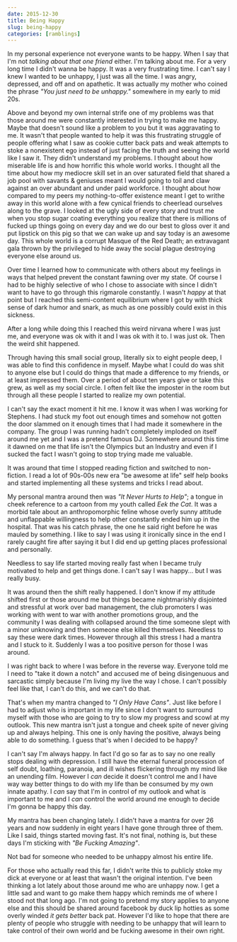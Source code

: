 ```yaml
---
date: 2015-12-30
title: Being Happy
slug: being-happy
categories: [ramblings]
---
```


In my personal experience not everyone wants to be happy. When I say that I'm not _talking about that one friend_ either. I'm talking about me. For a very long time I didn't wanna be happy. It was a very frustrating time. I can't say I knew I wanted to be unhappy, I just was all the time. I was angry, depressed, and off and on apathetic. It was actually my mother who coined the phrase _"You just need to be unhappy."_ somewhere in my early to mid 20s.

Above and beyond my own internal strife one of my problems was that those around me were constantly interested in trying to make me happy. Maybe that doesn't sound like a problem to you but it was aggravating to me. It wasn't that people wanted to help it was this frustrating struggle of people offering what I saw as cookie cutter back pats and weak attempts to stoke a nonexistent ego instead of just facing the truth and seeing the world like I saw it. They didn't understand my problems. I thought about how miserable life is and how horrific this whole world works. I thought all the time about how my mediocre skill set in an over saturated field that shared a job pool with savants & geniuses meant I would going to toil and claw against an over abundant and under paid workforce. I thought about how compared to my peers my nothing-to-offer existence meant I get to writhe away in this world alone with a few cynical friends to cheerlead ourselves along to the grave. I looked at the ugly side of every story and trust me when you stop sugar coating everything you realize that there is millions of fucked up things going on every day and we do our best to gloss over it and put lipstick on this pig so that we can wake up and say today is an awesome day. This whole world is a corrupt Masque of the Red Death; an extravagant gala thrown by the privileged to hide away the social plague destroying everyone else around us.

Over time I learned how to communicate with others about my feelings in ways that helped prevent the constant fawning over my state. Of course I had to be highly selective of who I chose to associate with since I didn't want to have to go through this rigmarole constantly. I wasn't _happy_ at that point but I reached this semi-content equilibrium where I got by with thick sense of dark humor and snark, as much as one possibly could exist in this sickness.

After a long while doing this I reached this weird nirvana where I was just me, and everyone was ok with it and I was ok with it to. I was just ok. Then the weird shit happened.

Through having this small social group, literally six to eight people deep, I was able to find this confidence in myself. Maybe what I could do was shit to anyone else but I could do things that made a difference to my friends, or at least impressed them. Over a period of about ten years give or take this grew, as well as my social circle. I often felt like the imposter in the room but through all these people I started to realize my own potential.

I can't say the exact moment it hit me. I know it was when I was working for Stephens. I had stuck my foot out enough times and somehow not gotten the door slammed on it enough times that I had made it somewhere in the company. The group I was running hadn't completely imploded on itself around me yet and I was a pretend famous DJ. Somewhere around this time it dawned on me that life isn't the Olympics but an Industry and even if I sucked the fact I wasn't going to stop trying made me valuable.

It was around that time I stopped reading fiction and switched to non-fiction. I read a lot of 90s-00s new era "be awesome at life" self help books and started implementing all these systems and tricks I read about.

My personal mantra around then was _"It Never Hurts to Help"_; a tongue in cheek reference to a cartoon from my youth called _Eek the Cat_. It was a morbid tale about an anthropomorphic feline whose overly sunny attitude and unflappable willingness to help other constantly ended him up in the hospital. That was his catch phrase, the one he said right before he was mauled by something. I like to say I was using it ironically since in the end I rarely caught fire after saying it but I did end up getting places professional and personally.

Needless to say life started moving really fast when I became truly motivated to help and get things done. I can't say I was happy... but I was really busy.

It was around then the shift really happened. I don't know if my attitude shifted first or those around me but things became nightmarishly disjointed and stressful at work over bad management, the club promoters I was working with went to war with another promotions group, and the community I was dealing with collapsed around the time someone slept with a minor unknowing and then someone else killed themselves. Needless to say these were dark times. However through all this stress I had a mantra and I stuck to it. Suddenly I was a too positive person for those I was around.

I was right back to where I was before in the reverse way. Everyone told me I need to "take it down a notch" and accused me of being disingenuous and sarcastic simply because I'm living my live the way I chose. I can't possibly feel like that, I can't do this, and we can't do that.

That's when my mantra changed to _"I Only Have Cans"_. Just like before I had to adjust who is important in my life since I don't want to surround myself with those who are going to try to slow my progress and scowl at my outlook. This new mantra isn't just a tongue and cheek spite of never giving up and always helping. This one is only having the positive, always being able to do something. I guess that's when I decided to be happy?

I can't say I'm always happy. In fact I'd go so far as to say no one really stops dealing with depression. I still have the eternal funeral procession of self doubt, loathing, paranoia, and ill wishes flickering through my mind like an unending film. However I _can_ decide it doesn't control me and I have way way better things to do with my life than be consumed by my own innate apathy. I _can_ say that I'm in control of my outlook and what is important to me and I _can_ control the world around me enough to decide I'm gonna be happy this day.

My mantra has been changing lately. I didn't have a mantra for over 26 years and now suddenly in eight years I have gone through three of them. Like I said, things started moving fast. It's not final, nothing is, but these days I'm sticking with _"Be Fucking Amazing"_.

Not bad for someone who needed to be unhappy almost his entire life.

For those who actually read this far, I didn't write this to publicly stoke my dick at everyone or at least that wasn't the original intention. I've been thinking a lot lately about those around me who are unhappy now. I get a little sad and want to go make them happy which reminds me of where I stood not that long ago. I'm not going to pretend my story applies to anyone else and this should be shared around facebook by duck lip hotties as some overly winded _it gets better_ back pat. However I'd like to hope that there are plenty of people who struggle with needing to be unhappy that will learn to take control of their own world and be fucking awesome in their own right.
